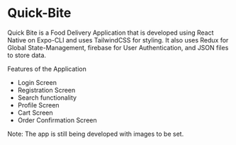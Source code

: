 # Quick-Bite
Quick Bite is a Food Delivery Application that is developed using React Native on Expo-CLI and uses TailwindCSS for styling. It also uses Redux for Global State-Management, firebase for User Authentication, and JSON files to store data. 

Features of the Application
- Login Screen
- Registration Screen
- Search functionality
- Profile Screen
- Cart Screen
- Order Confirmation Screen

Note: The app is still being developed with images to be set. 
